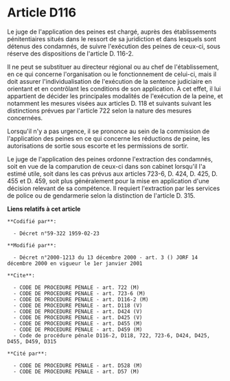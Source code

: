 # Article D116

Le juge de l'application des peines est chargé, auprès des établissements pénitentiaires situés dans le ressort de sa
juridiction et dans lesquels sont détenus des condamnés, de suivre l'exécution des peines de ceux-ci, sous réserve des
dispositions de l'article D. 116-2.

Il ne peut se substituer au directeur régional ou au chef de l'établissement, en ce qui concerne l'organisation ou le
fonctionnement de celui-ci, mais il doit assurer l'individualisation de l'exécution de la sentence judiciaire en orientant et
en contrôlant les conditions de son application. A cet effet, il lui appartient de décider les principales modalités de
l'exécution de la peine, et notamment les mesures visées aux articles D. 118 et suivants suivant les distinctions prévues par
l'article 722 selon la nature des mesures concernées.

Lorsqu'il n'y a pas urgence, il se prononce au sein de la commission de l'application des peines en ce qui concerne les
réductions de peine, les autorisations de sortie sous escorte et les permissions de sortir.

Le juge de l'application des peines ordonne l'extraction des condamnés, soit en vue de la comparution de ceux-ci dans son
cabinet lorsqu'il l'a estimé utile, soit dans les cas prévus aux articles 723-6, D. 424, D. 425, D. 455 et D. 459, soit plus
généralement pour la mise en application d'une décision relevant de sa compétence. Il requiert l'extraction par les services
de police ou de gendarmerie selon la distinction de l'article D. 315.

**Liens relatifs à cet article**

	**Codifié par**:

	  - Décret n°59-322 1959-02-23

	**Modifié par**:

	  - Décret n°2000-1213 du 13 décembre 2000 - art. 3 () JORF 14 décembre 2000 en vigueur le 1er janvier 2001

	**Cite**:

	  - CODE DE PROCEDURE PENALE - art. 722 (M)
	  - CODE DE PROCEDURE PENALE - art. 723-6 (M)
	  - CODE DE PROCEDURE PENALE - art. D116-2 (M)
	  - CODE DE PROCEDURE PENALE - art. D118 (V)
	  - CODE DE PROCEDURE PENALE - art. D424 (V)
	  - CODE DE PROCEDURE PENALE - art. D425 (V)
	  - CODE DE PROCEDURE PENALE - art. D455 (M)
	  - CODE DE PROCEDURE PENALE - art. D459 (M)
	  - Code de procédure pénale D116-2, D118, 722, 723-6, D424, D425, D455, D459, D315

	**Cité par**:

	  - CODE DE PROCEDURE PENALE - art. D528 (M)
	  - CODE DE PROCEDURE PENALE - art. D57 (M)
